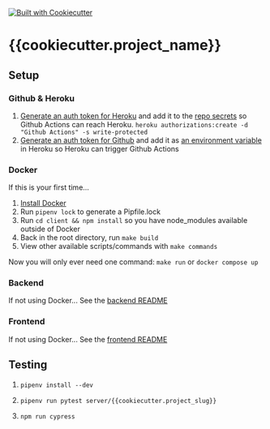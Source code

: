 [![Built with Cookiecutter](https://img.shields.io/badge/built%20with-Cookiecutter-ff69b4.svg?logo=cookiecutter)](https://github.com/cookiecutter/cookiecutter)

# {{cookiecutter.project_name}}

## Setup

### Github & Heroku
1. [Generate an auth token for Heroku](https://devcenter.heroku.com/articles/heroku-cli-commands#heroku-authorizations-create) and add it to the [repo secrets](https://docs.github.com/en/actions/security-guides/encrypted-secrets) so Github Actions can reach Heroku. `heroku authorizations:create -d "Github Actions" -s write-protected`
1. [Generate an auth token for Github](https://docs.github.com/en/authentication/keeping-your-account-and-data-secure/about-authentication-to-github#authenticating-with-the-api) and add it as [an environment variable](https://devcenter.heroku.com/articles/config-vars) in Heroku so Heroku can trigger Github Actions

### Docker
If this is your first time...
1. [Install Docker](https://www.docker.com/)
1. Run `pipenv lock` to generate a Pipfile.lock
1. Run `cd client && npm install` so you have node_modules available outside of Docker
1. Back in the root directory, run `make build`
1. View other available scripts/commands with `make commands`

Now you will only ever need one command:
`make run` or `docker compose up`

### Backend
If not using Docker...
See the [backend README](server/README.md)

### Frontend
If not using Docker...
See the [frontend README](client/README.md)


## Testing
1. `pipenv install --dev`
1. `pipenv run pytest server/{{cookiecutter.project_slug}}`

1. `npm run cypress`
